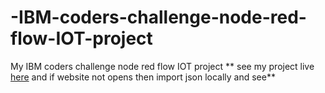 # -IBM-coders-challenge-node-red-flow-IOT-project
My IBM coders challenge node red flow IOT project
** see my project live [here](https://anandcourseraproject.mybluemix.net/red) and if website not opens then import json locally and see**
